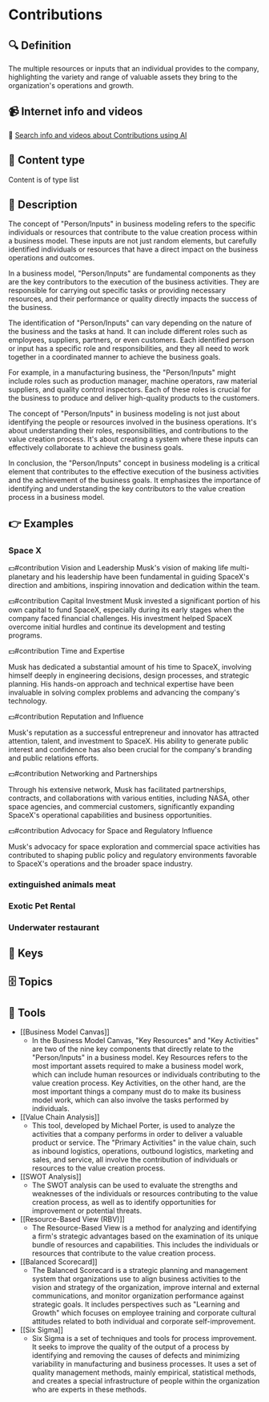 
# Contributions


## 🔍 Definition
The multiple resources or inputs that an individual provides to the company, highlighting the variety and range of valuable assets they bring to the organization's operations and growth.


## 📹 Internet info and videos
🤖 [Search info and videos about Contributions using AI](https://www.perplexity.ai/search?q=videos+about+Contributions:+
)


## 📰 Content type 
Content is of type list

## 📖 Description
  The concept of "Person/Inputs" in business modeling refers to the specific individuals or resources that contribute to the value creation process within a business model. These inputs are not just random elements, but carefully identified individuals or resources that have a direct impact on the business operations and outcomes.
  
  In a business model, "Person/Inputs" are fundamental components as they are the key contributors to the execution of the business activities. They are responsible for carrying out specific tasks or providing necessary resources, and their performance or quality directly impacts the success of the business.
  
  The identification of "Person/Inputs" can vary depending on the nature of the business and the tasks at hand. It can include different roles such as employees, suppliers, partners, or even customers. Each identified person or input has a specific role and responsibilities, and they all need to work together in a coordinated manner to achieve the business goals.
  
  For example, in a manufacturing business, the "Person/Inputs" might include roles such as production manager, machine operators, raw material suppliers, and quality control inspectors. Each of these roles is crucial for the business to produce and deliver high-quality products to the customers.
  
  The concept of "Person/Inputs" in business modeling is not just about identifying the people or resources involved in the business operations. It's about understanding their roles, responsibilities, and contributions to the value creation process. It's about creating a system where these inputs can effectively collaborate to achieve the business goals.
  
  In conclusion, the "Person/Inputs" concept in business modeling is a critical element that contributes to the effective execution of the business activities and the achievement of the business goals. It emphasizes the importance of identifying and understanding the key contributors to the value creation process in a business model.


## 👉 Examples
  ### Space X
  💵#contribution Vision and Leadership
  Musk's vision of making life multi-planetary and his leadership have been fundamental in guiding SpaceX's direction and ambitions, inspiring innovation and dedication within the team.
  
  💵#contribution Capital Investment
  Musk invested a significant portion of his own capital to fund SpaceX, especially during its early stages when the company faced financial challenges. His investment helped SpaceX overcome initial hurdles and continue its development and testing programs.
  
  💵#contribution Time and Expertise
  
  Musk has dedicated a substantial amount of his time to SpaceX, involving himself deeply in engineering decisions, design processes, and strategic planning. His hands-on approach and technical expertise have been invaluable in solving complex problems and advancing the company's technology.
  
  💵#contribution Reputation and Influence
  
  Musk's reputation as a successful entrepreneur and innovator has attracted attention, talent, and investment to SpaceX. His ability to generate public interest and confidence has also been crucial for the company's branding and public relations efforts.
  
  💵#contribution Networking and Partnerships
  
  Through his extensive network, Musk has facilitated partnerships, contracts, and collaborations with various entities, including NASA, other space agencies, and commercial customers, significantly expanding SpaceX's operational capabilities and business opportunities.
  
  💵#contribution Advocacy for Space and Regulatory Influence
  
  Musk's advocacy for space exploration and commercial space activities has contributed to shaping public policy and regulatory environments favorable to SpaceX's operations and the broader space industry.
  
  ### 
  
  ### extinguished animals meat
  
  ### Exotic Pet Rental
  
  ### Underwater restaurant
  


## 🔑 Keys
  


## 🗄️ Topics
  


## 🧰 Tools
  - [[Business Model Canvas]]
    - In the Business Model Canvas, "Key Resources" and "Key Activities" are two of the nine key components that directly relate to the "Person/Inputs" in a business model. Key Resources refers to the most important assets required to make a business model work, which can include human resources or individuals contributing to the value creation process. Key Activities, on the other hand, are the most important things a company must do to make its business model work, which can also involve the tasks performed by individuals.
  - [[Value Chain Analysis]]
    - This tool, developed by Michael Porter, is used to analyze the activities that a company performs in order to deliver a valuable product or service. The "Primary Activities" in the value chain, such as inbound logistics, operations, outbound logistics, marketing and sales, and service, all involve the contribution of individuals or resources to the value creation process.
  - [[SWOT Analysis]]
    - The SWOT analysis can be used to evaluate the strengths and weaknesses of the individuals or resources contributing to the value creation process, as well as to identify opportunities for improvement or potential threats.
  - [[Resource-Based View (RBV)]]
    - The Resource-Based View is a method for analyzing and identifying a firm's strategic advantages based on the examination of its unique bundle of resources and capabilities. This includes the individuals or resources that contribute to the value creation process.
  - [[Balanced Scorecard]]
    - The Balanced Scorecard is a strategic planning and management system that organizations use to align business activities to the vision and strategy of the organization, improve internal and external communications, and monitor organization performance against strategic goals. It includes perspectives such as "Learning and Growth" which focuses on employee training and corporate cultural attitudes related to both individual and corporate self-improvement.
  - [[Six Sigma]]
    - Six Sigma is a set of techniques and tools for process improvement. It seeks to improve the quality of the output of a process by identifying and removing the causes of defects and minimizing variability in manufacturing and business processes. It uses a set of quality management methods, mainly empirical, statistical methods, and creates a special infrastructure of people within the organization who are experts in these methods.
